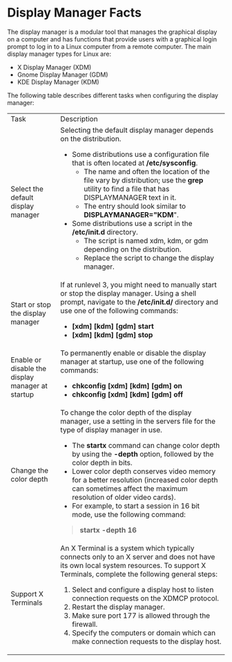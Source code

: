 # Display Manager Facts

The display manager is a modular tool that manages the graphical display on a
computer and has functions that provide users with a graphical login prompt to
log in to a Linux computer from a remote computer. The main display manager
types for Linux are:

  * X Display Manager (XDM)
  * Gnome Display Manager (GDM)
  * KDE Display Manager (KDM)

The following table describes different tasks when configuring the display
manager:

<table>

<tr> <td>Task</td> <td>Description</td>

</tr>

<tr> <td>Select the default display manager</td> <td>Selecting the default
display manager depends on the distribution.

<ul>

<li>Some distributions use a configuration file that is often located at
<b>/etc/sysconfig</b>.

<ul>

<li>The name and often the location of the file vary by distribution; use the
<b>grep</b> utility to find a file that has DISPLAYMANAGER text in it.

</li>

<li>The entry should look similar to <b>DISPLAYMANAGER="KDM</b>".

</li>

</ul>

</li>

<li>Some distributions use a script in the <b>/etc/init.d</b> directory.

<ul>

<li>The script is named xdm, kdm, or gdm depending on the distribution.

</li>

<li>Replace the script to change the display manager.

</li>

</ul>

</li>

</ul> </td>

</tr>

<tr> <td>Start or stop the display manager</td> <td>If at runlevel 3, you
might need to manually start or stop the display manager. Using a shell
prompt, navigate to the <b>/etc/init.d/</b> directory and use one of the
following commands:

<ul>

<li><b>[xdm] [kdm] [gdm] start</b>

</li>

<li><b>[xdm] [kdm] [gdm] stop</b>

</li>

</ul> </td>

</tr>

<tr> <td>Enable or disable the display manager at startup</td> <td>To
permanently enable or disable the display manager at startup, use one of the
following commands:

<ul>

<li><b>chkconfig [xdm] [kdm] [gdm] on</b>

</li>

<li><b>chkconfig [xdm] [kdm] [gdm] off</b>

</li>

</ul> </td>

</tr>

<tr> <td>Change the color depth</td> <td>To change the color depth of the
display manager, use a setting in the servers file for the type of display
manager in use.

<ul>

<li>The <b>startx</b> command can change color depth by using the<b>
-depth</b> option, followed by the color depth in bits.

</li>

<li>Lower color depth conserves video memory for a better resolution
(increased color depth can sometimes affect the maximum resolution of older
video cards).

</li>

<li>For example, to start a session in 16 bit mode, use the following command:

</li>

</ul>

> <b>startx -depth 16 </b>

</td>

</tr>

<tr> <td>Support X Terminals</td> <td>An X Terminal is a system which
typically connects only to an X server and does not have its own local system
resources. To support X Terminals, complete the following general steps:

<ol>

<li>Select and configure a display host to listen connection requests on the
XDMCP protocol.

</li>

<li>Restart the display manager.

</li>

<li>Make sure port 177 is allowed through the firewall.

</li>

<li>Specify the computers or domain which can make connection requests to the
display host.

</li>

</ol> </td>

</tr> </table>

